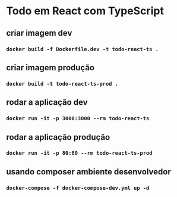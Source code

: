 # Todo em React com TypeScript

## criar imagem dev
### `docker build -f Dockerfile.dev -t todo-react-ts .`

## criar imagem produção
### `docker build -t todo-react-ts-prod .`

## rodar a aplicação dev 
### `docker run -it -p 3000:3000 --rm todo-react-ts`

## rodar a aplicação produção
### `docker run -it -p 80:80 --rm todo-react-ts-prod`

## usando composer ambiente desenvolvedor
### `docker-compose -f docker-compose-dev.yml up -d`
